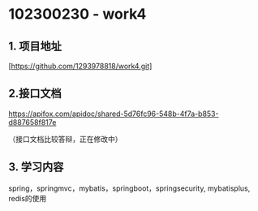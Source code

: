 
# 102300230 - work4

## 1. 项目地址

[https://github.com/1293978818/work4.git]

## 2.接口文档

https://apifox.com/apidoc/shared-5d76fc96-548b-4f7a-b853-d887658f817e

（接口文档比较答辩，正在修改中）

## 3. 学习内容

spring，springmvc，mybatis，springboot，springsecurity, mybatisplus, redis的使用
